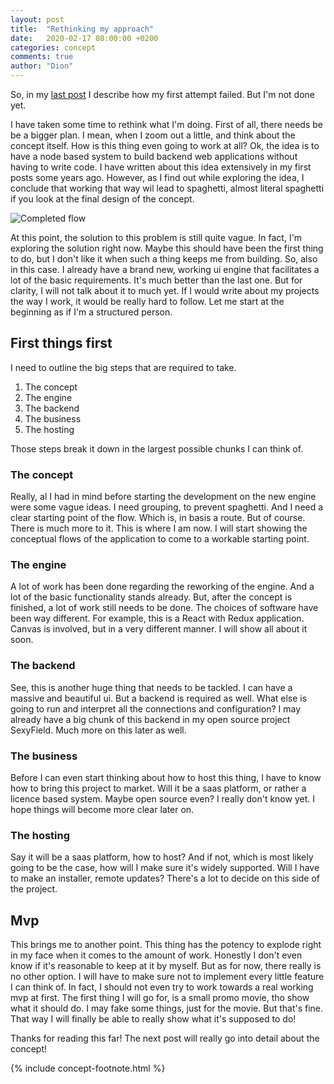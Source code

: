 ```yaml
---
layout: post
title:  "Rethinking my approach"
date:   2020-02-17 08:00:00 +0200
categories: concept
comments: true
author: "Dion"
---
```


<div class="larger">
So, in my <a href="https://dionsnoeijen.nl/ui/dev/2020/02/15/leaving-projects-behind.html">last post</a> I describe how my first attempt failed. But I'm not done yet.
</div>

I have taken some time to rethink what I'm doing. First of all, there needs be be a bigger plan. I mean, when I zoom out a little, and think about the concept itself. How is this thing even going to work at all?
 Ok, the idea is to have a node based system to build backend web applications without having to write code. I have written about this idea extensively in my first posts some years ago. However, as I find out while exploring the idea, I conclude that working that way wil lead to spaghetti, almost literal spaghetti if you look at the final design of the concept.

 ![Completed flow](https://s3-eu-west-1.amazonaws.com/dionsnoeijen/nodes/everything.PNG)

 At this point, the solution to this problem is still quite vague. In fact, I'm exploring the solution right now. Maybe this should have been the first thing to do, but I don't like it when such a thing keeps me from building. So, also in this case. I already have a brand new, working ui engine that facilitates a lot of the basic requirements. It's much better than the last one. But for clarity, I will not talk about it to much yet. If I would write about my projects the way I work, it would be really hard to follow. Let me start at the beginning as if I'm a structured person.

## First things first

I need to outline the big steps that are required to take.

1. The concept
2. The engine
3. The backend
4. The business
5. The hosting

Those steps break it down in the largest possible chunks I can think of.

### The concept

Really, al I had in mind before starting the development on the new engine were some vague ideas. I need grouping, to prevent spaghetti. And I need a clear starting point of the flow. Which is, in basis a route. But of course. There is much more to it. This is where I am now. I will start showing the conceptual flows of the application to come to a workable starting point.

### The engine

A lot of work has been done regarding the reworking of the engine. And a lot of the basic functionality stands already. But, after the concept is finished, a lot of work still needs to be done. The choices of software have been way different. For example, this is a React with Redux application. Canvas is involved, but in a very different manner. I will show all about it soon.

### The backend

See, this is another huge thing that needs to be tackled. I can have a massive and beautiful ui. But a backend is required as well. What else is going to run and interpret all the connections and configuration? I may already have a big chunk of this backend in my open source project SexyField. Much more on this later as well.

### The business

Before I can even start thinking about how to host this thing, I have to know how to bring this project to market. Will it be a saas platform, or rather a licence based system. Maybe open source even? I really don't know yet. I hope things will become more clear later on.

### The hosting

Say it will be a saas platform, how to host? And if not, which is most likely going to be the case, how will I make sure it's widely supported. Will I have to make an installer, remote updates? There's a lot to decide on this side of the project.

## Mvp

This brings me to another point. This thing has the potency to explode right in my face when it comes to the amount of work. Honestly I don't even know if it's reasonable to keep at it by myself. But as for now, there really is no other option. I will have to make sure not to implement every little feature I can think of. In fact, I should not even try to work towards a real working mvp at first. The first thing I will go for, is a small promo movie, tho show what it should do. I may fake some things, just for the movie. But that's fine. That way I will finally be able to really show what it's supposed to do!

Thanks for reading this far! The next post will really go into detail about the concept!

{% include concept-footnote.html %}
